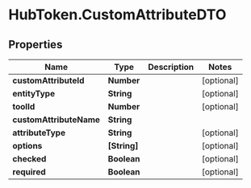 # HubToken.CustomAttributeDTO

## Properties

Name | Type | Description | Notes
------------ | ------------- | ------------- | -------------
**customAttributeId** | **Number** |  | [optional] 
**entityType** | **String** |  | [optional] 
**toolId** | **Number** |  | [optional] 
**customAttributeName** | **String** |  | 
**attributeType** | **String** |  | [optional] 
**options** | **[String]** |  | [optional] 
**checked** | **Boolean** |  | [optional] 
**required** | **Boolean** |  | [optional] 


